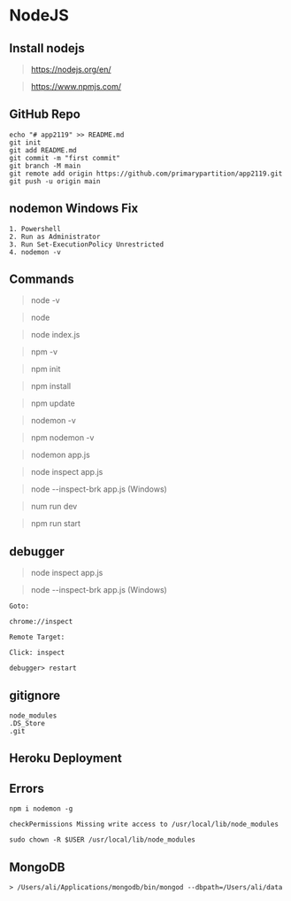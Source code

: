 # NodeJS

## Install nodejs

> https://nodejs.org/en/

> https://www.npmjs.com/


## GitHub Repo

```
echo "# app2119" >> README.md
git init
git add README.md
git commit -m "first commit"
git branch -M main
git remote add origin https://github.com/primarypartition/app2119.git
git push -u origin main
```


## nodemon Windows Fix

```
1. Powershell
2. Run as Administrator
3. Run Set-ExecutionPolicy Unrestricted
4. nodemon -v
```


## Commands

> node -v

> node

> node index.js

> npm -v

> npm init

> npm install

> npm update

> nodemon -v

> npm nodemon -v

> nodemon app.js

> node inspect app.js

> node --inspect-brk app.js (Windows)

> num run dev

> npm run start


## debugger

> node inspect app.js

> node --inspect-brk app.js (Windows)

```
Goto: 

chrome://inspect

Remote Target: 

Click: inspect

debugger> restart
```


## gitignore

```
node_modules
.DS_Store
.git
```


## Heroku Deployment




## Errors

```
npm i nodemon -g  

checkPermissions Missing write access to /usr/local/lib/node_modules

sudo chown -R $USER /usr/local/lib/node_modules

```


## MongoDB

```
> /Users/ali/Applications/mongodb/bin/mongod --dbpath=/Users/ali/data
```

